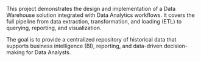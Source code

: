 This project demonstrates the design and implementation of a Data Warehouse solution integrated with Data Analytics workflows. It covers the full pipeline from data extraction, transformation, and loading (ETL) to querying, reporting, and visualization.

The goal is to provide a centralized repository of historical data that supports business intelligence (BI), reporting, and data-driven decision-making for Data Analysts.
